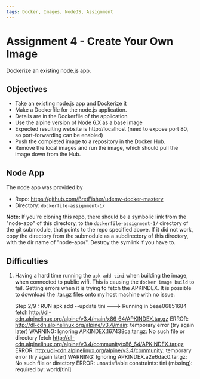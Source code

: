 ```yaml
---
tags: Docker, Images, NodeJS, Assignment
---
```


# Assignment 4 - Create Your Own Image

Dockerize an existing node.js app.

## Objectives

- Take an existing node.js app and Dockerize it
- Make a Dockerfile for the node.js application.
- Details are in the Dockerfile of the application
- Use the alpine version of Node 6.X as a base image
- Expected resulting website is http://localhost (need to expose port 80, so
  port-forwarding can be enabled)
- Push the completed image to a repository in the Docker
  Hub.
- Remove the local images and run the image, which should pull the image down
  from the Hub.

## Node App

The node app was provided by

- Repo: https://github.com/BretFisher/udemy-docker-mastery
- Directory: `dockerfile-assignment-1/`

**Note:** If you're cloning this repo, there should be a symbolic link from the
"node-app" of this directory, to the `dockerfile-assignment-1/` directory of the
git submodule, that points to the repo specified above. If it did not work, copy
the directory from the submodule as a subdirectory of this directory, with the
dir name of "node-app/". Destroy the symlink if you have to.

## Difficulties

1. Having a hard time running the `apk add tini` when building the image, when
   connected to public wifi. This is causing the `docker image build` to fail.
   Getting errors when it is trying to fetch the APKINDEX. It is possible to
   download the .tar.gz files onto my host machine with no issue.

    Step 2/9 : RUN apk add --update tini
    ---> Running in 5eae06851684
    fetch http://dl-cdn.alpinelinux.org/alpine/v3.4/main/x86_64/APKINDEX.tar.gz
    ERROR: http://dl-cdn.alpinelinux.org/alpine/v3.4/main: temporary error (try again later)
    WARNING: Ignoring APKINDEX.167438ca.tar.gz: No such file or directory
    fetch http://dl-cdn.alpinelinux.org/alpine/v3.4/community/x86_64/APKINDEX.tar.gz
    ERROR: http://dl-cdn.alpinelinux.org/alpine/v3.4/community: temporary error (try again later)
    WARNING: Ignoring APKINDEX.a2e6dac0.tar.gz: No such file or directory
    ERROR: unsatisfiable constraints:
    tini (missing):
        required by: world[tini]


